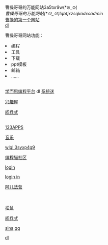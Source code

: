 


<html>
<head>
<meta charset="utf-8">
<title 8px>曹操的万能网站</title>
</head>
<body>
曹操哥哥的万能网站3a5txr9w(*⊙_⊙)<br>
<i>曹操哥哥的万能网站(*⊙_⊙)lqbtjxzsqkadxcadmin<br></i>
<a href="D:\0504\1.html">曹操的第一个网站</a><br>
<a href="D:\0504\0.html">dl</a><br>
<p>曹操哥哥网站功能：</p>
<li>编程
<li>工具
<li>下载
<li>ppt模板
<li>邮箱
<li>……<br><br>

<a href="http://code.xueersi.com" target="_blank">学而思编程平台</a>
dl
<a href="http://xitmi.com" target="_blank">系统迷</a>

<a href="http://xqu5.com" target="_blank">兴趣屋</a>

<a href="D:\0504\mp4\习近平乘车检阅部队-_高清.mp4" target="_blank">阅兵式</a><br><br>

<a href="https://123apps.com/cn/" target="_blank">123APPS </a>

<a href="http://www.subook.cn/yinyue/yy.html" target="_blank">音乐</a>

<a href="http://192.168.1.1" target="_blank">wlgl 3syxp4g9</a>

<a href="https://shequ.codemao.cn/" target="_blank">编程猫社区</a>

<a href="https://shequ.codemao.cn/work/34103362" target="_blank">login</a>

<a href="https://shequ.codemao.cn/work/34830970" target="_blank">login in</a>

<a href="https://aerfaying.com" target="_blank">阿儿法营</a>

<a href="             " target="_blank">  </a>      <br><br>
<a href="http://superlgr.com/" target="_blank">松鼠</a>


<a href="https://cowtransfer.com/s/afb5b6cbcb6243" target="_blank">阅兵式

<a href="http://mail.sina.com" target="_blank">sina</a>
<a href="http://mail.qq.com" target="_blank">qq</a><br>

<a href="https://ide.codemao.cn/w/34830970" target="_blank">dl</a><br>



<br><br><br><br><br><br><br><br><br><br><br><br><br><br><br><br><br><br><br><br><br><br><br><br><br><br><br><br><br><br><br><br><br><br><br><br><br><br><br><br><br><br><br><br><br><br><br><br><br><br><br><br><br><br><br><br><br><br><br><br><br><br><br><br><br><br><br><br><br><br><br><br><br><br><br><br><br><br><br><br><br><br><br><br><br><br><br><br><br><br><br><br><br><br><br><br><br><br><br><br><br><br><br><br>







</body>








</html>

